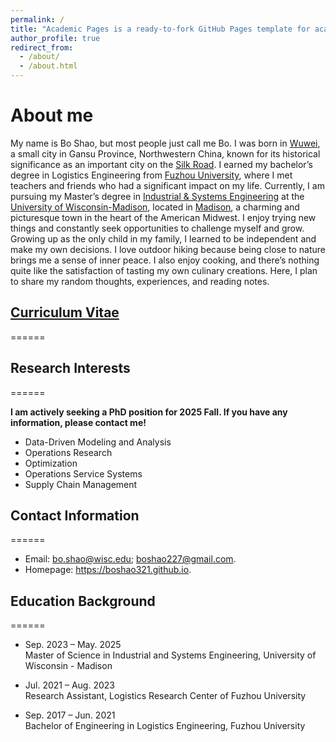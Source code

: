 ```yaml
---
permalink: /
title: "Academic Pages is a ready-to-fork GitHub Pages template for academic personal websites"
author_profile: true
redirect_from: 
  - /about/
  - /about.html
---
```


About me
======
My name is Bo Shao, but most people just call me Bo. I was born in [Wuwei](https://en.wikipedia.org/wiki/Wuwei,_Gansu), a small city in Gansu Province, Northwestern China, known for its historical significance as an important city on the [Silk Road](https://en.wikipedia.org/wiki/Silk_Road). I earned my bachelor’s degree in Logistics Engineering from [Fuzhou University](https://www.fzu.edu.cn/), where I met teachers and friends who had a significant impact on my life. Currently, I am pursuing my Master’s degree in [Industrial & Systems Engineering](https://engineering.wisc.edu/departments/industrial-systems-engineering) at the [University of Wisconsin-Madison](https://www.wisc.edu), located in [Madison](https://www.visitmadison.com/), a charming and picturesque town in the heart of the American Midwest. I enjoy trying new things and constantly seek opportunities to challenge myself and grow. Growing up as the only child in my family, I learned to be independent and make my own decisions. I love outdoor hiking because being close to nature brings me a sense of inner peace. I also enjoy cooking, and there’s nothing quite like the satisfaction of tasting my own culinary creations. Here, I plan to share my random thoughts, experiences, and reading notes.

## [Curriculum Vitae](https://boshao.netlify.app/pdf/CV_Bo_Shao.pdf)
======

## Research Interests
======

**I am actively seeking a PhD position for 2025 Fall. If you have any information, please contact me!**

- Data-Driven Modeling and Analysis
- Operations Research
- Optimization
- Operations Service Systems
- Supply Chain Management

## Contact Information
======
- Email: bo.shao@wisc.edu; boshao227@gmail.com.
- Homepage: https://boshao321.github.io.

## Education Background
======
- Sep. 2023 – May. 2025<br>
  Master of Science in Industrial and Systems Engineering, University of Wisconsin - Madison

- Jul. 2021 – Aug. 2023<br>
  Research Assistant, Logistics Research Center of Fuzhou University

- Sep. 2017 – Jun. 2021<br>
  Bachelor of Engineering in Logistics Engineering, Fuzhou University

